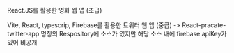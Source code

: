 React.JS를 활용한 영화 웹 앱 (초급)

Vite, React, typescrip, Firebase를 활용한 트위터 웹 앱 (중급)
-> React-pracate-twitter-app 명칭의 Respository에 소스가 있지만 해당 소스 내에 firebase apiKey가 있어 비공개
